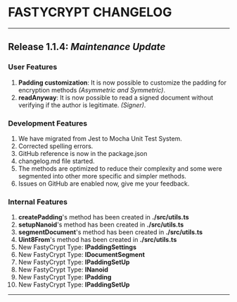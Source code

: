 # FASTYCRYPT CHANGELOG
---
## **Release 1.1.4**:  *Maintenance Update*
### **User Features**
1. **Padding customization**: It is now possible to customize the padding for encryption methods *(Asymmetric and Symmetric)*.
2. **readAnyway**: It is now possible to read a signed document without verifying if the author is legitimate. *(Signer)*.

### **Development Features**
1. We have migrated from Jest to Mocha Unit Test System.
2. Corrected spelling errors.
3. GitHub reference is now in the package.json
4. changelog.md file started.
5. The methods are optimized to reduce their complexity and some were segmented into other more specific and simpler methods.
6. Issues on GitHub are enabled now, give me your feedback.

### **Internal Features**
1. **createPadding**'s method has been created in **./src/utils.ts**
2. **setupNanoid**'s method has been created in **./src/utils.ts**
3. **segmentDocument**'s method has been created in **./src/utils.ts**
4. **Uint8From**'s method has been created in **./src/utils.ts**
5. New FastyCrypt Type: **IPaddingSettings**
6. New FastyCrypt Type: **IDocumentSegment**
7. New FastyCrypt Type: **IPaddingSetUp**
8. New FastyCrypt Type: **INanoid**
9. New FastyCrypt Type: **IPadding**
10. New FastyCrypt Type: **IPaddingSetUp**
 ---
